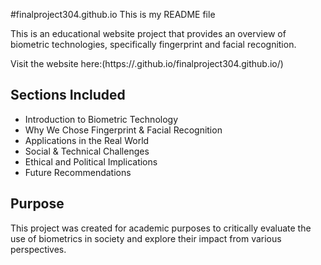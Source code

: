 #finalproject304.github.io
This is my README file

This is an educational website project that provides an overview of biometric technologies, specifically fingerprint and facial recognition.

Visit the website here:(https://<kburgos04>.github.io/finalproject304.github.io/)

## Sections Included

- Introduction to Biometric Technology
- Why We Chose Fingerprint & Facial Recognition
- Applications in the Real World
- Social & Technical Challenges
- Ethical and Political Implications
- Future Recommendations

## Purpose

This project was created for academic purposes to critically evaluate the use of biometrics in society and explore their impact from various perspectives.
